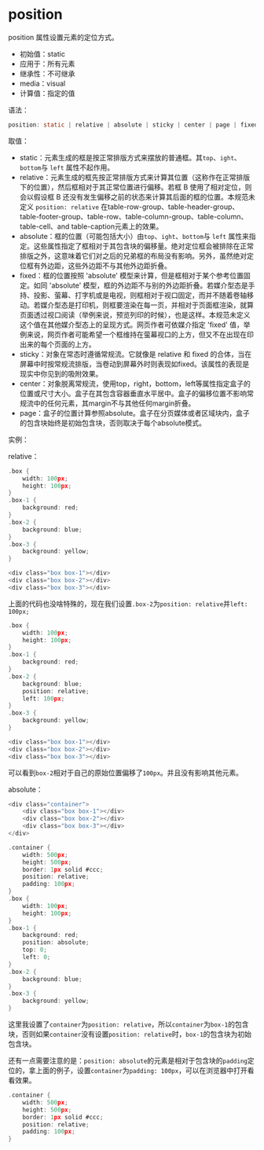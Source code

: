 position
========

position 属性设置元素的定位方式。

 - 初始值：static
 - 应用于：所有元素
 - 继承性：不可继承
 - media：visual
 - 计算值：指定的值
 
语法：

```c
position: static | relative | absolute | sticky | center | page | fixed | inherit
```

取值：

 - static：元素生成的框是按正常排版方式来摆放的普通框。其`top`、`ight`、`bottom`与 `left` 属性不起作用。
 - relative：元素生成的框先按正常排版方式来计算其位置（这称作在正常排版下的位置），然后框相对于其正常位置进行偏移。若框 B 使用了相对定位，则会以假设框 B 还没有发生偏移之前的状态来计算其后面的框的位置。本规范未定义 `position: relative` 在table-row-group、table-header-group、table-footer-group、table-row、table-column-group、table-column、table-cell、and table-caption元素上的效果。
 - absolute：框的位置（可能包括大小）由`top`、`ight`、`bottom`与 `left` 属性来指定。这些属性指定了框相对于其包含块的偏移量。绝对定位框会被排除在正常排版之外，这意味着它们对之后的兄弟框的布局没有影响。另外，虽然绝对定位框有外边距，这些外边距不与其他外边距折叠。
 - fixed：框的位置按照 'absolute' 模型来计算，但是框相对于某个参考位置固定。如同 'absolute' 模型，框的外边距不与别的外边距折叠。若媒介型态是手持、投影、萤幕、打字机或是电视，则框相对于视口固定，而并不随着卷轴移动。若媒介型态是打印机，则框要渲染在每一页，并相对于页面框渲染，就算页面透过视口阅读（举例来说，预览列印的时候），也是这样。本规范未定义这个值在其他媒介型态上的呈现方式。网页作者可依媒介指定 'fixed' 值，举例来说，网页作者可能希望一个框维持在萤幕视口的上方，但又不在出现在印出来的每个页面的上方。
 - sticky：对象在常态时遵循常规流。它就像是 relative 和 fixed 的合体，当在屏幕中时按常规流排版，当卷动到屏幕外时则表现如fixed。该属性的表现是现实中你见到的吸附效果。
 - center：对象脱离常规流，使用top，right，bottom，left等属性指定盒子的位置或尺寸大小。盒子在其包含容器垂直水平居中。盒子的偏移位置不影响常规流中的任何元素，其margin不与其他任何margin折叠。
 - page：盒子的位置计算参照absolute。盒子在分页媒体或者区域块内，盒子的包含块始终是初始包含块，否则取决于每个absolute模式。

实例：

relative：

```c
.box {
	width: 100px;
	height: 100px;
}
.box-1 {
	background: red;
}
.box-2 {
	background: blue;
}
.box-3 {
	background: yellow;
}

<div class="box box-1"></div>
<div class="box box-2"></div>
<div class="box box-3"></div>
```

上面的代码也没啥特殊的，现在我们设置`.box-2`为`position: relative`并`left: 100px;`

```c
.box {
	width: 100px;
	height: 100px;
}
.box-1 {
	background: red;
}
.box-2 {
	background: blue;
	position: relative;
	left: 100px;
}
.box-3 {
	background: yellow;
}

<div class="box box-1"></div>
<div class="box box-2"></div>
<div class="box box-3"></div>
```

可以看到`box-2`相对于自己的原始位置偏移了`100px`。并且没有影响其他元素。

absolute：

```c
<div class="container">
	<div class="box box-1"></div>
	<div class="box box-2"></div>
	<div class="box box-3"></div>
</div>

.container {
	width: 500px;
	height: 500px;
	border: 1px solid #ccc;
	position: relative;
	padding: 100px;
}
.box {
	width: 100px;
	height: 100px;
}
.box-1 {
	background: red;
	position: absolute;
	top: 0;
	left: 0;
}
.box-2 {
	background: blue;
}
.box-3 {
	background: yellow;
}
```

这里我设置了`container`为`position: relative`，所以`container`为`box-1`的包含块，否则如果`container`没有设置`position: relative`时，`box-1`的包含块为初始包含块。

还有一点需要注意的是：`position: absolute`的元素是相对于包含块的`padding`定位的，拿上面的例子，设置`container`为`padding: 100px`，可以在浏览器中打开看看效果。

```c
.container {
	width: 500px;
	height: 500px;
	border: 1px solid #ccc;
	position: relative;
	padding: 100px;
}
```